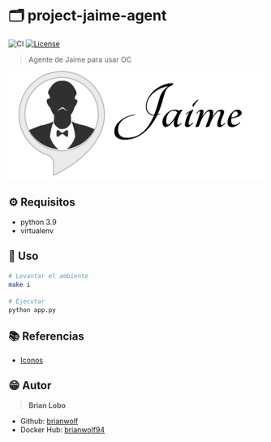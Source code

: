 # :card_index_dividers: project-jaime-agent
![CI](https://github.com/jaime-project/project-jaime-agent/actions/workflows/cicd.yaml/badge.svg?branch=master) [![License](https://img.shields.io/badge/License-Apache_2-green)](#license)

> Agente de Jaime para usar OC

![alt](img/logo-negro.png)

## :gear: Requisitos

* python 3.9
* virtualenv

## :tada: Uso

```bash
# Levantar el ambiente
make i

# Ejecutar
python app.py
```

## :books: Referencias

* [Iconos](https://github.com/ikatyang/emoji-cheat-sheet/blob/master/README.md)

## :grin: Autor

> **Brian Lobo**

* Github: [brianwolf](https://github.com/brianwolf)
* Docker Hub:  [brianwolf94](https://hub.docker.com/u/brianwolf94)
